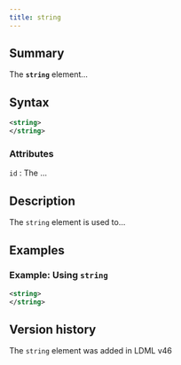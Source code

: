 ```yaml
---
title: string
---
```


## Summary

The **`string`** element…

## Syntax

```xml
<string>
</string>
```

### Attributes

`id`
:   The …

## Description

The `string` element is used to…

## Examples

### Example: Using `string`

```xml
<string>
</string>
```

## Version history

The `string` element was added in LDML v46

<!-- ## See also

- … -->

